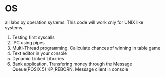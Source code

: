 # OS
all labs by operation systems. 
This code will work only for UNIX like systems.
1. Testing first syscalls
2. IPC using pipes
3. Multi-Thread programming. Callculate chances of winning in table game
4. Text editor in your console
5. Dynamic Linked Libraries
6. Bank application. Transfering money through the Message Queue(POSIX 5)
KP_REBORN. Message client in console 
